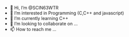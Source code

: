- 👋 Hi, I’m @SCIN63WTR
- 👀 I’m interested in Programming (C,C++ and javascript)
- 🌱 I’m currently learning C++
- 💞️ I’m looking to collaborate on ...
- 📫 How to reach me ...

<!---
SCIN63WTR/SCIN63WTR is a ✨ special ✨ repository because its `README.md` (this file) appears on your GitHub profile.
You can click the Preview link to take a look at your changes.
--->
